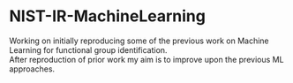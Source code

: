 # NIST-IR-MachineLearning

Working on initially reproducing some of the previous work on Machine Learning for functional group identification.  
After reproduction of prior work my aim is to improve upon the previous ML approaches.
